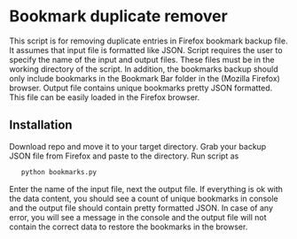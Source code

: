# Bookmark duplicate remover

This script is for removing duplicate entries in Firefox bookmark backup file. It assumes that input file is formatted like JSON. Script requires the user to specify the name of the input and output files. These files must be in the working directory of the script. In addition, the bookmarks backup should only include bookmarks in the Bookmark Bar folder in the (Mozilla Firefox) browser. Output file contains unique bookmarks pretty JSON formatted. This file can be easily loaded in the Firefox browser.

## Installation

Download repo and move it to your target directory. Grab your backup JSON file from Firefox and paste to the directory. Run script as

```bash
   python bookmarks.py
```

Enter the name of the input file, next the output file. If everything is ok with the data content, you should see a count of unique bookmarks in console and the output file should contain pretty formatted JSON. In case of any error, you will see a message in the console and the output file will not contain the correct data to restore the bookmarks in the browser.

